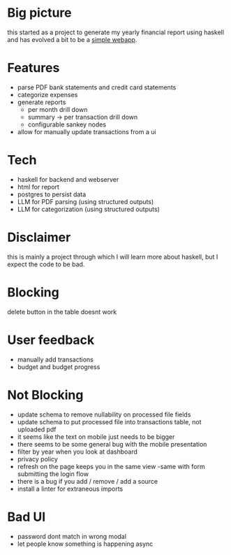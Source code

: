# Big picture

this started as a project to generate my yearly financial report using haskell
and has evolved a bit to be a [simple webapp](https://myfinancereport.com/).

# Features

- parse PDF bank statements and credit card statements
- categorize expenses
- generate reports
  - per month drill down
  - summary -> per transaction drill down
  - configurable sankey nodes
- allow for manually update transactions from a ui

# Tech

- haskell for backend and webserver
- html for report
- postgres to persist data
- LLM for PDF parsing (using structured outputs)
- LLM for categorization (using structured outputs)

# Disclaimer

this is mainly a project through which I will learn more about haskell, but I expect the code to be bad.

# Blocking

delete button in the table doesnt work


# User feedback

- manually add transactions
- budget and budget progress

# Not Blocking

- update schema to remove nullability on processed file fields
- update schema to put processed file into transactions table, not uploaded pdf
- it seems like the text on mobile just needs to be bigger
 - there seems to be some general bug with the mobile presentation
- filter by year when you look at dashboard
- privacy policy
- refresh on the page keeps you in the same view
 -same with form submitting the login flow
- there is a bug if you add / remove / add a source
- install a linter for extraneous imports

# Bad UI

- password dont match in wrong modal
- let people know something is happening async
